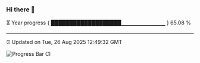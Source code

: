 ### Hi there 👋

⏳ Year progress { ███████████████████▁▁▁▁▁▁▁▁▁▁▁ } 65.08 %

---

⏰ Updated on Tue, 26 Aug 2025 12:49:32 GMT

![Progress Bar CI](https://github.com/liununu/liununu/workflows/Progress%20Bar%20CI/badge.svg)
